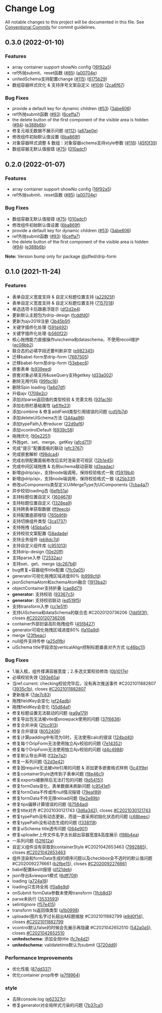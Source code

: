 # Change Log

All notable changes to this project will be documented in this file.
See [Conventional Commits](https://conventionalcommits.org) for commit guidelines.

## 0.3.0 (2022-01-10)


### Features

* array container support showNo config ([16f92a5](https://github.com/jdfed/drip-form/commit/16f92a5ae8b094768ff08ba3e8422170f40d8409))
* ref外抛submit、reset函数 ([#85](https://github.com/jdfed/drip-form/issues/85)) ([a00704e](https://github.com/jdfed/drip-form/commit/a00704e7b5f769059fa891a693382bcd67bd91e5))
* unitedSchema支持配置change ([#115](https://github.com/jdfed/drip-form/issues/115)) ([6175b29](https://github.com/jdfed/drip-form/commit/6175b29753d7fd146c9183944b0ac41df81585bb))
* 数组容器样式优化 & 支持序号文案自定义 ([#109](https://github.com/jdfed/drip-form/issues/109)) ([2ca6f67](https://github.com/jdfed/drip-form/commit/2ca6f67a2b894fc0152230f3bee69f279bce640c))


### Bug Fixes

* provide a default key for dynamic children ([#53](https://github.com/jdfed/drip-form/issues/53)) ([3abe606](https://github.com/jdfed/drip-form/commit/3abe6068e20d2d567426eb7ee637e2b6a0c93af5))
* ref外抛submit函数 ([#93](https://github.com/jdfed/drip-form/issues/93)) ([6ceffa7](https://github.com/jdfed/drip-form/commit/6ceffa77ef6286332703f63c8b3b393fdfe4184e))
* the delete button of the first component of the visible area is hidden ([#94](https://github.com/jdfed/drip-form/issues/94)) ([e388b6b](https://github.com/jdfed/drip-form/commit/e388b6b662617215a2ca119070e90f4be0bb5704))
* 修复元祖无数据不展示问题 ([#112](https://github.com/jdfed/drip-form/issues/112)) ([a67ae0e](https://github.com/jdfed/drip-form/commit/a67ae0e441d06d26812d257e34f82a245c9a84ea))
* 修改组件初始默认值设置 ([6ba869f](https://github.com/jdfed/drip-form/commit/6ba869fb6409cba746b4093dbc361ed5e2c8d532))
* 对象容器样式调整 & 数组｜对象容器schema支持style参数 ([#116](https://github.com/jdfed/drip-form/issues/116)) ([45f0f39](https://github.com/jdfed/drip-form/commit/45f0f39d7ba189f8859b3a9bfa2ad636e00c38ba))
* 数组容器无默认值报错 ([#75](https://github.com/jdfed/drip-form/issues/75)) ([010adcf](https://github.com/jdfed/drip-form/commit/010adcfcfef9a64725f29127e4e8417e29ae8d4b))



## 0.2.0 (2022-01-07)


### Features

* array container support showNo config ([16f92a5](https://github.com/jdfed/drip-form/commit/16f92a5ae8b094768ff08ba3e8422170f40d8409))
* ref外抛submit、reset函数 ([#85](https://github.com/jdfed/drip-form/issues/85)) ([a00704e](https://github.com/jdfed/drip-form/commit/a00704e7b5f769059fa891a693382bcd67bd91e5))


### Bug Fixes

* 数组容器无默认值报错 ([#75](https://github.com/jdfed/drip-form/issues/75)) ([010adcf](https://github.com/jdfed/drip-form/commit/010adcfcfef9a64725f29127e4e8417e29ae8d4b))
* 修改组件初始默认值设置 ([6ba869f](https://github.com/jdfed/drip-form/commit/6ba869fb6409cba746b4093dbc361ed5e2c8d532))
* provide a default key for dynamic children ([#53](https://github.com/jdfed/drip-form/issues/53)) ([3abe606](https://github.com/jdfed/drip-form/commit/3abe6068e20d2d567426eb7ee637e2b6a0c93af5))
* ref外抛submit函数 ([#93](https://github.com/jdfed/drip-form/issues/93)) ([6ceffa7](https://github.com/jdfed/drip-form/commit/6ceffa77ef6286332703f63c8b3b393fdfe4184e))
* the delete button of the first component of the visible area is hidden ([#94](https://github.com/jdfed/drip-form/issues/94)) ([e388b6b](https://github.com/jdfed/drip-form/commit/e388b6b662617215a2ca119070e90f4be0bb5704))





**Note:** Version bump only for package @jdfed/drip-form





## 0.1.0 (2021-11-24)


### Features

* 表单自定义宽度支持 & 自定义标题位置支持 ([a22925f](https://github.com/jdfed/drip-form/commit/a22925f7a7a23b9da6e0cb0712fa8e2ee017e402))
* 表单自定义宽度支持 & 自定义标题位置支持 ([7157018](https://github.com/jdfed/drip-form/commit/71570189003cd8279c2734c07a054bfe75f4df3d))
* 单选选项卡后跟悬浮提示 ([df2d2e4](https://github.com/jdfed/drip-form/commit/df2d2e48b6a74da1e2d8048add0d3598317636ad))
* 更新默认主题包为drip-design ([fcddfd0](https://github.com/jdfed/drip-form/commit/fcddfd0a91a767118892cac56d8bfaf13a7952ba))
* 更新为ajv2019注册 ([3b45b5f](https://github.com/jdfed/drip-form/commit/3b45b5f6a2c7f09071f947ea6fdff7a3cc967dd2))
* 关键字插件化处理 ([591d492](https://github.com/jdfed/drip-form/commit/591d492018cc6dcb092dec533d9d078ed8810b83))
* 关键字插件化处理 ([b560f22](https://github.com/jdfed/drip-form/commit/b560f220bd7bda8614a8f94a60cf5a2a3417e584))
* 核心拖拽能力直接操作uischema和dataschema，不使用recoil维护 ([ec08bb2](https://github.com/jdfed/drip-form/commit/ec08bb22da89084b19d1e621c7a241c169abdb04))
* 联合态的必填字段还要判断非空 ([e982345](https://github.com/jdfed/drip-form/commit/e982345035b34483713f60ef54b966f5ee86bf71))
* 迁移babel-form至drip-form ([7687505](https://github.com/jdfed/drip-form/commit/768750518a8fdd9de93234fb8fbd5fc1cbd555b6))
* 迁移babel-form至drip-form ([53ebec6](https://github.com/jdfed/drip-form/commit/53ebec613182382ceff1fa2779478280c8eae28c))
* 嵌套表单 ([b939eed](https://github.com/jdfed/drip-form/commit/b939eed9bf23db5efa9a6c8177a24b397f4e8ba8))
* 嵌套对象必填支持&useQuery支持getkey ([d33a002](https://github.com/jdfed/drip-form/commit/d33a002567c7061ee28f5063738cba71c53872bf))
* 删除无用代码 ([99fbc16](https://github.com/jdfed/drip-form/commit/99fbc16db80998b407e2937412693c9b0a1f3ff1))
* 删除Spin loading ([1a6d7df](https://github.com/jdfed/drip-form/commit/1a6d7df9e638d49bb3b938c2bbc46fb274bb6ea3))
* 升级ajv ([1708e2c](https://github.com/jdfed/drip-form/commit/1708e2c8ad8581a78be9923f194c494e2f970a4c))
* 添加对parse返回值的类型校验 & 完善文档 ([93fac16](https://github.com/jdfed/drip-form/commit/93fac16f0b35064deec532bf1473af9492dc6b18))
* 添加右侧栏基础属性 ([a61fe23](https://github.com/jdfed/drip-form/commit/a61fe23a3b3a2b02ce5f46d6448a374cbabab723))
* 添加combine & 修复addField类型引用错误的问题 ([cd5fb7d](https://github.com/jdfed/drip-form/commit/cd5fb7d73704739073f734dcd1ca384299ba2f67))
* 添加deleteUiSchema方法 ([344aa96](https://github.com/jdfed/drip-form/commit/344aa9629f44ae35287bbccd0856b220efd014e7))
* 添加typePath入参reducer ([22d9af6](https://github.com/jdfed/drip-form/commit/22d9af63b4a218ccb20971a6ac0ebda3916647e1))
* 添加vcontrolDefault ([6939c58](https://github.com/jdfed/drip-form/commit/6939c5841e07f2f53265ffdfd924335c17669241))
* 拖拽优化 ([90e2251](https://github.com/jdfed/drip-form/commit/90e22517082fe2a432bb443fc1961451da7b2ba0))
* 外抛get、set、merge、getKey ([afcd711](https://github.com/jdfed/drip-form/commit/afcd7111ff5474f60729b26e5a31e283d1b9238e))
* 完成"提示"配置面板的联动 ([efc3767](https://github.com/jdfed/drip-form/commit/efc376780325985265ac7311bb5f821358adc565))
* 完成嵌套解析 ([f98dca4](https://github.com/jdfed/drip-form/commit/f98dca4a27999a3839bb9721a3e83b114799fb05))
* 完成右侧配置面板修改后实时渲染至可视区 ([12b1e45](https://github.com/jdfed/drip-form/commit/12b1e4518783e72fa3c20e0e194a07b3836c9a89))
* 完成中间区域拖拽 & 右侧schema联动获取 ([d3eadac](https://github.com/jdfed/drip-form/commit/d3eadacf93530d05aae1285dd99dfcc6a898dddf))
* 新增@drip/ajv，支持node端调用，保持校验格式一致 ([f5919b4](https://github.com/jdfed/drip-form/commit/f5919b47dfa55d39b4b31176b7cf788f9e63c523))
* 新增@drip/ajv，支持node端调用，保持校验格式一致 ([425b33f](https://github.com/jdfed/drip-form/commit/425b33f517460728919806e3da60fd0f5045ae14))
* 修改uiComponents类型定义UiMergeType为UiComponents ([7cba4a7](https://github.com/jdfed/drip-form/commit/7cba4a760600b5682fdfc49fb8d7f9fe53bbcbe5))
* 异步校验loading态 ([6efb51a](https://github.com/jdfed/drip-form/commit/6efb51ad5f75a4a14b41a7b460eb51438d6807f2))
* 支持标题位置自定义 ([1604678](https://github.com/jdfed/drip-form/commit/160467815b755e528385705412bfa7b3cee5e3e8))
* 支持标题位置自定义 ([1328ea9](https://github.com/jdfed/drip-form/commit/1328ea9cc3a9d0502bbb8a083e28359cf38f6670))
* 支持跨表单获取数据 ([ff9eecb](https://github.com/jdfed/drip-form/commit/ff9eecbfcbf7b87527e060cb6637e7b8a009137c))
* 支持配置底部按钮 ([765b9f8](https://github.com/jdfed/drip-form/commit/765b9f861ff624532f38cbf280ba7a8dbcf43541))
* 支持切换组件类型 ([3ca1737](https://github.com/jdfed/drip-form/commit/3ca17376ab59b5926ff051a91701b754187a39aa))
* 支持拖拽 ([45bba5c](https://github.com/jdfed/drip-form/commit/45bba5c4f75a268b06310105b6865bb42f3eca39))
* 支持校验文案配置 ([58adade](https://github.com/jdfed/drip-form/commit/58adadebdb12233bd961ef5a0937240893b9eb5f))
* 支持业务组件 ([eb9dc7d](https://github.com/jdfed/drip-form/commit/eb9dc7dafdd78ebb2fbbc375d73b0530b066b6e3))
* 支持自定义组件库 ([c951013](https://github.com/jdfed/drip-form/commit/c951013b5948666e7cc626b9358ff742ff20ec91))
* 支持drip-design ([10e20ff](https://github.com/jdfed/drip-form/commit/10e20ff424592dc8716ded47e64d2f53b9cd577e))
* 支持parse入参 ([72532ac](https://github.com/jdfed/drip-form/commit/72532ac7a40d1f9d36cb627739c707fb48f61c63))
* 支持set、get、merge ([dc267b6](https://github.com/jdfed/drip-form/commit/dc267b6a23d7d9a8b5bf3edff303adfed7a98056))
* bug修复+容器组件title配置 ([7fc0a05](https://github.com/jdfed/drip-form/commit/7fc0a054e1e3edc824d7153d6bb4b7a1540585f0))
* generator可视化拖拽区域进度80% ([b999cfd](https://github.com/jdfed/drip-form/commit/b999cfde748d98ee6cac457636893a7a7f74ee02))
* jsonSchemaAtom和schemaAtom融合 ([1913ba2](https://github.com/jdfed/drip-form/commit/1913ba276408cb0fc226cc4baf05f7c5b1530935))
* objectContainer支持折叠 ([cae8d71](https://github.com/jdfed/drip-form/commit/cae8d715dfa6899b96484764310c0bce06880442))
* **generator:** 支持校验 ([93367c5](https://github.com/jdfed/drip-form/commit/93367c5d965007638b51653459f1faeff9d637c5))
* **generator:** 支持校验联动 ([ed519f5](https://github.com/jdfed/drip-form/commit/ed519f559ea5ceb0524787f6a8e343fbe845024b))
* 支持transform入参 ([cc1e51f](https://github.com/jdfed/drip-form/commit/cc1e51f6a78620ec50f4f1df066e09f36f67900b))
* 支持UiSchema和dataSchema的联合态 #C2020120736206 ([7dd5f3f](https://github.com/jdfed/drip-form/commit/7dd5f3f2d45ed81c0bd35d06958772b9a7d3d620)), closes [#C2020120736206](https://github.com/jdfed/drip-form/issues/C2020120736206)
* container外部封装高阶拖拽组件 ([45f8427](https://github.com/jdfed/drip-form/commit/45f842764601aaa44b267a39f3530827be11c0a3))
* generator可视化拖拽区域进度80% ([fa10a9d](https://github.com/jdfed/drip-form/commit/fa10a9dfc050b56b2e30b4169e3715912c7df0fa))
* merge ([23fbeac](https://github.com/jdfed/drip-form/commit/23fbeac69b108f2ad94297abebb3992615a87ef7))
* null组件支持传参 ([a25d1fb](https://github.com/jdfed/drip-form/commit/a25d1fb28d5e04704c542e378dae9ca2fa1d40d1))
* uiSchema title字段添加verticalAlign控制标题垂直对齐方式 ([c46bc11](https://github.com/jdfed/drip-form/commit/c46bc11320af84b3d17c0c924e026169c7a13281))


### Bug Fixes

* 1.输入框，组件撑满容器宽度；2.多选文案校验修改 ([0b1017e](https://github.com/jdfed/drip-form/commit/0b1017e9e7d61a4e3a74e5f980b84932701706f3))
* 必填校验失效 ([393e65a](https://github.com/jdfed/drip-form/commit/393e65a964594430a5f856e6cbba605cbe414693))
* 当ref.current. checking校验完毕后，没有再次推送事件 #C2021011882807 ([3935c1b](https://github.com/jdfed/drip-form/commit/3935c1bd0fc20e17e0ff2fec3b1c706311b75f72)), closes [#C2021011882807](https://github.com/jdfed/drip-form/issues/C2021011882807)
* 更新版本 ([7de7c83](https://github.com/jdfed/drip-form/commit/7de7c83b4d4225bb3d8010e81c4877625c719422))
* 拖拽fieldKey会变化 ([ef24adb](https://github.com/jdfed/drip-form/commit/ef24adb1f8eadf0ae0e66242e2da01241a911c2f))
* 拖拽fieldKey会变化 ([55d84af](https://github.com/jdfed/drip-form/commit/55d84af09dad8ffa574a1e18d7db4a364e716e56))
* 修复标题设置无法联动的问题 ([ea9a179](https://github.com/jdfed/drip-form/commit/ea9a179afedd8cd03631d4f4ecd9dff3bd0d7a6e))
* 修复导出包无法被vite或snowpack使用的问题 ([37f6636](https://github.com/jdfed/drip-form/commit/37f6636124ecd3223eac7152fb19a4accf2c5ca8))
* 修复合并冲突 ([2fcc913](https://github.com/jdfed/drip-form/commit/2fcc9132017b121ad849a5d7f6186ba7cd628673))
* 修复合并错误 ([8052406](https://github.com/jdfed/drip-form/commit/8052406d3b3fd32b23c8574bd8e055b119f8ad51))
* 修复计算padding中有项为0时，无法使用calc的错误 ([124bd40](https://github.com/jdfed/drip-form/commit/124bd409d387f4763eb829d47570ba4bdee9cf31))
* 修复每个DripForm无法使用独立Ajv校验的问题 ([7e14352](https://github.com/jdfed/drip-form/commit/7e14352d1270cc71b18dbb6c5418a7bba2504336))
* 修复每个DripForm无法使用独立Ajv校验的问题 ([d4c4988](https://github.com/jdfed/drip-form/commit/d4c4988c0eb530c285a82072272af9ba77446cfd))
* 修复默认导出声明 ([f32e7a2](https://github.com/jdfed/drip-form/commit/f32e7a2eb3f597b19bb5b5c24716ecdb5e5ecb17))
* 修复一系列问题 ([52d3e42](https://github.com/jdfed/drip-form/commit/52d3e4258f962958189f1c8ced9b8c20dcf24653))
* 修复因require无法被vite引用的问题 & 添加更多嵌套格式样例 ([5c41f9e](https://github.com/jdfed/drip-form/commit/5c41f9eb2dd61b57d747b0f6cbb3753a2c243861))
* 修复containerStyle透传到子表单问题 ([f8e46c1](https://github.com/jdfed/drip-form/commit/f8e46c1712c44ddd3adcf905f1acf8f4ae9f8678))
* 修复exports被删除后无法打包的问题 ([9d54151](https://github.com/jdfed/drip-form/commit/9d54151a8445fd0b7849b1ce2f806f4db8ef07a1))
* 修复formData变化，表单数据未刷新问题 ([c9541ef](https://github.com/jdfed/drip-form/commit/c9541ef2011e42bbba4a16cba99abfdec359d24e))
* 修复formData不传或传null情况报错 ([79eaf89](https://github.com/jdfed/drip-form/commit/79eaf897cd18ded1b1a2a716f9a1db3ed75d4e8d))
* 修复formData不传无限reload问题 ([9e2e89b](https://github.com/jdfed/drip-form/commit/9e2e89b2e3a4ba5c1e5f0125af39152e38fd4490))
* 修复tips偏移计算错误的问题 ([87584ad](https://github.com/jdfed/drip-form/commit/87584adb5a8e29ba74ec855cf301853f56d6529f))
* 修复title对齐 #C2021030121743 ([3d6a342](https://github.com/jdfed/drip-form/commit/3d6a342a7718ced576663586c0e0cf161dffe82e)), closes [#C2021030121743](https://github.com/jdfed/drip-form/issues/C2021030121743)
* 修复typePath没有动态更新，而是一直采用初始化状态的问题 ([c68beec](https://github.com/jdfed/drip-form/commit/c68beecdd5b1c7df3096a4dae01e2bcac560925d))
* 修复typePath没有动态生成的问题 ([f338118](https://github.com/jdfed/drip-form/commit/f338118011f394e74975a73d09f7168ef4e7692a))
* 修复uiSchema title透传问题 ([064e901](https://github.com/jdfed/drip-form/commit/064e9013a151cee8a72f60d98614b41213af3183))
* 修复uploader上传文件名字太长超出容器宽度&高度展示 ([f98b4ea](https://github.com/jdfed/drip-form/commit/f98b4ea86559de55f3f06ab4b95683b797781a0b))
* 一系列问题 ([52f612a](https://github.com/jdfed/drip-form/commit/52f612a37c20c55ae5957365aa249e9ffff96db3))
* 自定义组件没有获取到containerStyle #C2021042653463 ([7992885](https://github.com/jdfed/drip-form/commit/7992885feed4a6eb22e97d561fa7a4712d5ab071)), closes [#C2021042653463](https://github.com/jdfed/drip-form/issues/C2021042653463)
* 组件渲染和formData生成的顺序问题以及checkbox全不选时的默认值问题 #C2020092276661 ([b2fbe15](https://github.com/jdfed/drip-form/commit/b2fbe15e5719a8c3a3de5ba7264ce5efe847a7c1)), closes [#C2020092276661](https://github.com/jdfed/drip-form/issues/C2020092276661)
* babel配置&eslit报错 ([d121deb](https://github.com/jdfed/drip-form/commit/d121deb192f221c68dc7fb315943d98e7df9b992))
* json导出&viewport模式 ([6dff709](https://github.com/jdfed/drip-form/commit/6dff7099721e2a06d518a038aff668e1e8ea8562))
* loading ([a724a19](https://github.com/jdfed/drip-form/commit/a724a19b1f085d3cf5d14de2ed3d145ddada4f5c))
* loading只支持全局 ([f0a8e9d](https://github.com/jdfed/drip-form/commit/f0a8e9d4f4afabd26bc1c7eb8a60789c7f11f20c))
* onSubmit formData参数未使用transform ([1fcb8d3](https://github.com/jdfed/drip-form/commit/1fcb8d364e596ab04a0c704dcbcc54e3cfe87ec2))
* parse未执行 ([3533593](https://github.com/jdfed/drip-form/commit/3533593c0408a79276043df99ef0ca50ad87365e))
* selintignore ([f57e415](https://github.com/jdfed/drip-form/commit/f57e4153bc418dde1d204580752de4c28ba0c626))
* transform ts返回值类型 ([a1b0998](https://github.com/jdfed/drip-form/commit/a1b0998bfd338025c0304a830efed68343b91e14))
* uploader图片名字过长超出&标题缩放 #C2021011882799 ([e9d0f14](https://github.com/jdfed/drip-form/commit/e9d0f1487632789d1ea2a9f83bc56d313b23d3aa)), closes [#C2021011882799](https://github.com/jdfed/drip-form/issues/C2021011882799)
* vcontrol默认false的时候会先展示再隐藏 #C2021042652510 ([542a0a5](https://github.com/jdfed/drip-form/commit/542a0a52eeeeb47b9216bc430481345002f85102)), closes [#C2021042652510](https://github.com/jdfed/drip-form/issues/C2021042652510)
* **unitedschema:** 添加全局title ([fc7e4d2](https://github.com/jdfed/drip-form/commit/fc7e4d2fe206458bc6b301258f45248d171106bd))
* **unitedschema:** validatetime默认为submit ([3720dd9](https://github.com/jdfed/drip-form/commit/3720dd9d3b9904c28e18e90f0b347baa6131020a))


### Performance Improvements

* 优化性能 ([87dd337](https://github.com/jdfed/drip-form/commit/87dd3378b82122f0f24eba6b544f263d848af8f8))
* 优化container prop传参 ([e7f9964](https://github.com/jdfed/drip-form/commit/e7f99644865a9f4f6f9042d8390ab1c7a77a136b))


### style

* 去除console.log ([e62327c](https://github.com/jdfed/drip-form/commit/e62327ccdc2b9dfe597f84836f1bf3bfca5f9030))
* 修复generator对全局样式污染的问题 ([7b37ca1](https://github.com/jdfed/drip-form/commit/7b37ca17c98323b04b018966b2db34424edc4824))
